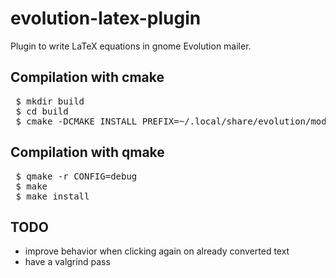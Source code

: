 # evolution-latex-plugin
Plugin to write LaTeX equations in gnome Evolution mailer.

## Compilation with cmake

<pre>
 $ mkdir build
 $ cd build
 $ cmake -DCMAKE_INSTALL_PREFIX=~/.local/share/evolution/modules -DFORCE_INSTALL_PREFIX=ON ..
</pre>

## Compilation with qmake

<pre>
 $ qmake -r CONFIG=debug
 $ make
 $ make install
</pre>

## TODO

* improve behavior when clicking again on already converted text
* have a valgrind pass
